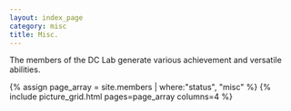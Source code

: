 ```yaml
---
layout: index_page
category: misc
title: Misc.
---
```


The members of the DC Lab generate various achievement and versatile
abilities.

{% assign page_array = site.members | where:"status", "misc"		%}
{% include picture_grid.html pages=page_array columns=4         		%}

